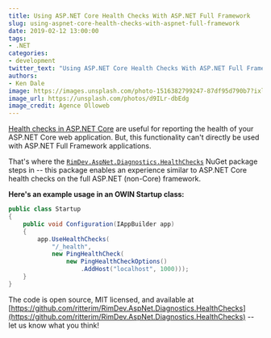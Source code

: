 ```yaml
---
title: Using ASP.NET Core Health Checks With ASP.NET Full Framework
slug: using-aspnet-core-health-checks-with-aspnet-full-framework
date: 2019-02-12 13:00:00
tags:
- .NET
categories:
- development
twitter_text: "Using ASP.NET Core Health Checks With ASP.NET Full Framework"
authors: 
- Ken Dale
image: https://images.unsplash.com/photo-1516382799247-87df95d790b7?ixlib=rb-1.2.1&auto=format&fit=crop&w=1953&q=80
image_url: https://unsplash.com/photos/d9ILr-dbEdg
image_credit: Agence Olloweb
---
```


[Health checks in ASP.NET Core](https://docs.microsoft.com/en-us/aspnet/core/host-and-deploy/health-checks) are useful for reporting the health of your ASP.NET Core web application. But, this functionality can't directly be used with ASP.NET Full Framework applications.

That's where the [`RimDev.AspNet.Diagnostics.HealthChecks`](https://www.nuget.org/packages/RimDev.AspNet.Diagnostics.HealthChecks) NuGet package steps in -- this package enables an experience similar to ASP.NET Core health checks on the full ASP.NET (non-Core) framework.

**Here's an example usage in an OWIN Startup class:**

```csharp
public class Startup
{
    public void Configuration(IAppBuilder app)
    {
        app.UseHealthChecks(
            "/_health",
            new PingHealthCheck(
                new PingHealthCheckOptions()
                    .AddHost("localhost", 1000)));
    }
}
```

The code is open source, MIT licensed, and available at [https://github.com/ritterim/RimDev.AspNet.Diagnostics.HealthChecks](https://github.com/ritterim/RimDev.AspNet.Diagnostics.HealthChecks) -- let us know what you think!
